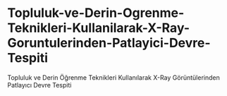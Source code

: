 # Topluluk-ve-Derin-Ogrenme-Teknikleri-Kullanilarak-X-Ray-Goruntulerinden-Patlayici-Devre-Tespiti
Topluluk ve Derin Öğrenme Teknikleri Kullanılarak X-Ray Görüntülerinden Patlayıcı Devre Tespiti
